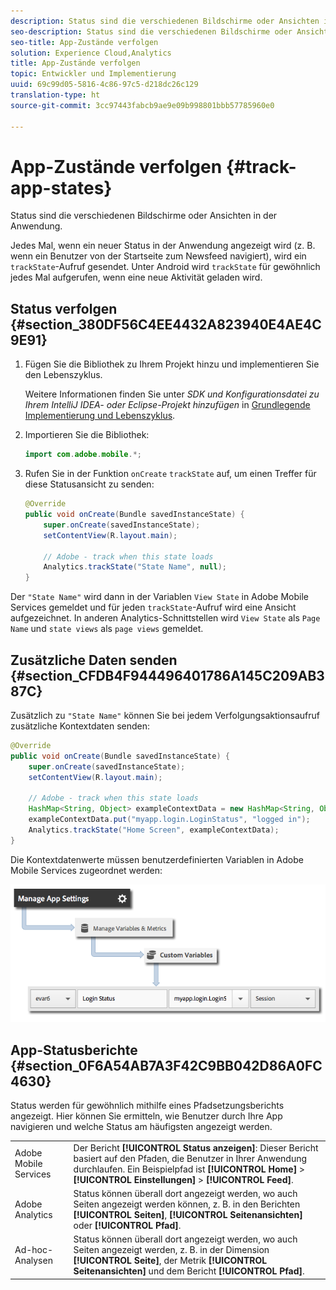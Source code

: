 ```yaml
---
description: Status sind die verschiedenen Bildschirme oder Ansichten in der Anwendung.
seo-description: Status sind die verschiedenen Bildschirme oder Ansichten in der Anwendung.
seo-title: App-Zustände verfolgen
solution: Experience Cloud,Analytics
title: App-Zustände verfolgen
topic: Entwickler und Implementierung
uuid: 69c99d05-5816-4c86-97c5-d218dc26c129
translation-type: ht
source-git-commit: 3cc97443fabcb9ae9e09b998801bbb57785960e0

---
```



# App-Zustände verfolgen {#track-app-states}

Status sind die verschiedenen Bildschirme oder Ansichten in der Anwendung.

Jedes Mal, wenn ein neuer Status in der Anwendung angezeigt wird (z. B. wenn ein Benutzer von der Startseite zum Newsfeed navigiert), wird ein `trackState`-Aufruf gesendet. Unter Android wird `trackState` für gewöhnlich jedes Mal aufgerufen, wenn eine neue Aktivität geladen wird.

## Status verfolgen {#section_380DF56C4EE4432A823940E4AE4C9E91}

1. Fügen Sie die Bibliothek zu Ihrem Projekt hinzu und implementieren Sie den Lebenszyklus.

   Weitere Informationen finden Sie unter *SDK und Konfigurationsdatei zu Ihrem IntelliJ IDEA- oder Eclipse-Projekt hinzufügen* in [Grundlegende Implementierung und Lebenszyklus](/help/android/getting-started/dev-qs.md).

1. Importieren Sie die Bibliothek:

   ```java
   import com.adobe.mobile.*;
   ```

1. Rufen Sie in der Funktion `onCreate` `trackState` auf, um einen Treffer für diese Statusansicht zu senden:

   ```java
   @Override 
   public void onCreate(Bundle savedInstanceState) { 
       super.onCreate(savedInstanceState); 
       setContentView(R.layout.main); 
   
       // Adobe - track when this state loads 
       Analytics.trackState("State Name", null); 
   }
   ```

Der `"State Name"` wird dann in der Variablen `View State` in Adobe Mobile Services gemeldet und für jeden `trackState`-Aufruf wird eine Ansicht aufgezeichnet. In anderen Analytics-Schnittstellen wird `View State` als `Page Name` und `state views` als `page views` gemeldet.

## Zusätzliche Daten senden {#section_CFDB4F944496401786A145C209AB387C}

Zusätzlich zu `"State Name"` können Sie bei jedem Verfolgungsaktionsaufruf zusätzliche Kontextdaten senden:

```java
@Override 
public void onCreate(Bundle savedInstanceState) { 
    super.onCreate(savedInstanceState); 
    setContentView(R.layout.main); 
  
    // Adobe - track when this state loads 
    HashMap<String, Object> exampleContextData = new HashMap<String, Object>(); 
    exampleContextData.put("myapp.login.LoginStatus", "logged in"); 
    Analytics.trackState("Home Screen", exampleContextData); 
}
```

Die Kontextdatenwerte müssen benutzerdefinierten Variablen in Adobe Mobile Services zugeordnet werden:

![](assets/map-variable-context-state.png)

## App-Statusberichte {#section_0F6A54AB7A3F42C9BB042D86A0FC4630}

Status werden für gewöhnlich mithilfe eines Pfadsetzungsberichts angezeigt. Hier können Sie ermitteln, wie Benutzer durch Ihre App navigieren und welche Status am häufigsten angezeigt werden.

|  |  |
|--- |--- |
| Adobe Mobile Services | Der Bericht **[!UICONTROL Status anzeigen]**: Dieser Bericht basiert auf den Pfaden, die Benutzer in Ihrer Anwendung durchlaufen. Ein Beispielpfad ist  **[!UICONTROL Home]**  &gt;  **[!UICONTROL Einstellungen]**  &gt; **[!UICONTROL Feed]**. |
| Adobe Analytics | Status können überall dort angezeigt werden, wo auch Seiten angezeigt werden können, z. B. in den Berichten **[!UICONTROL Seiten]**, **[!UICONTROL Seitenansichten]** oder **[!UICONTROL Pfad]**. |
| Ad-hoc-Analysen | Status können überall dort angezeigt werden, wo auch Seiten angezeigt werden, z. B. in der Dimension **[!UICONTROL Seite]**, der Metrik **[!UICONTROL Seitenansichten]** und dem Bericht **[!UICONTROL Pfad]**. |


